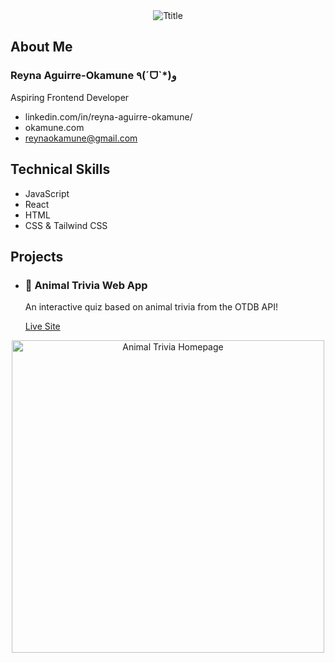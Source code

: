 <div align="center">
  <img src='https://github.com/user-attachments/assets/02a261f9-e7ed-4dac-b191-c2650791defe' alt="Ttitle" />

</div>

## About Me

### Reyna Aguirre-Okamune ٩(ˊᗜˋ*)و
Aspiring Frontend Developer

- linkedin.com/in/reyna-aguirre-okamune/
- okamune.com
- reynaokamune@gmail.com

## Technical Skills
- JavaScript
- React
- HTML
- CSS & Tailwind CSS

## Projects

- ### 🐯 Animal Trivia Web App
    An interactive quiz based on animal trivia from the OTDB API!
  
    [Live Site](https://animal-trivia-sigma.vercel.app/)
  
   
<div align="center">
  <img src="https://github.com/user-attachments/assets/17806d91-4d3c-4559-9f5f-458b598cdb49" alt="Animal Trivia Homepage" width="500"/>
</div>
